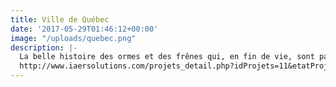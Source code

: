 ```yaml
---
title: Ville de Québec
date: '2017-05-29T01:46:12+00:00'
image: "/uploads/quebec.png"
description: |-
  La belle histoire des ormes et des frênes qui, en fin de vie, sont partis du paysage extérieur à la salle de conférence
  http://www.iaersolutions.com/projets_detail.php?idProjets=11&etatProjets=2
---
```

